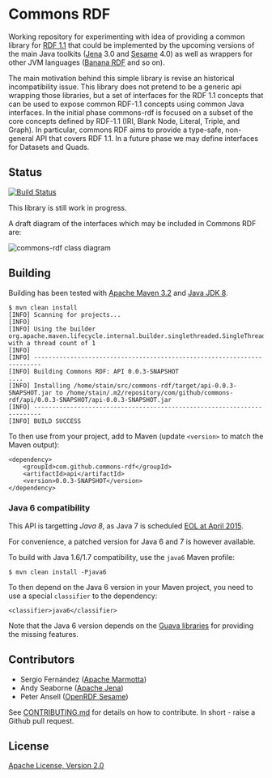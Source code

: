 # Commons RDF

Working repository for experimenting with idea of providing a common library for [RDF 1.1](http://www.w3.org/TR/rdf11-concepts/) that could be implemented by the upcoming versions of the main Java toolkits ([Jena](http://jena.apache.org) 3.0 and [Sesame](http://openrdf.callimachus.net) 4.0) as well as wrappers for other JVM languages ([Banana RDF](https://github.com/w3c/banana-rdf) and so on).

The main motivation behind this simple library is revise an historical incompatibility issue. This library does not pretend to be a generic api wrapping those libraries, but a set of interfaces for the RDF 1.1 concepts that can be used to expose common RDF-1.1 concepts using common Java interfaces. In the initial phase commons-rdf is focused on a subset of the core concepts defined by RDF-1.1 (IRI, Blank Node, Literal, Triple, and Graph). In particular, commons RDF aims to provide a type-safe, non-general API that covers RDF 1.1. In a future phase we may define interfaces for Datasets and Quads.

## Status

[![Build Status](https://secure.travis-ci.org/commons-rdf/commons-rdf.svg?branch=master)](https://travis-ci.org/commons-rdf/commons-rdf)

This library is still work in progress.

A draft diagram of the interfaces which may be included in Commons RDF are:

![commons-rdf class diagram](src/main/resources/commons-rdf-class-diagram.png "commons-rdf class diagram")

## Building

Building has been tested with [Apache Maven 3.2](http://maven.apache.org/download.cgi) and [Java JDK 8](http://www.oracle.com/technetwork/java/javase/downloads/).

    $ mvn clean install
    [INFO] Scanning for projects...
    [INFO] 
    [INFO] Using the builder org.apache.maven.lifecycle.internal.builder.singlethreaded.SingleThreadedBuilder with a thread count of 1
    [INFO]                                                                         
    [INFO] ------------------------------------------------------------------------
    [INFO] Building Commons RDF: API 0.0.3-SNAPSHOT
    ....
    [INFO] Installing /home/stain/src/commons-rdf/target/api-0.0.3-SNAPSHOT.jar to /home/stain/.m2/repository/com/github/commons-rdf/api/0.0.3-SNAPSHOT/api-0.0.3-SNAPSHOT.jar
    [INFO] ------------------------------------------------------------------------
    [INFO] BUILD SUCCESS

To then use from your project, add to Maven (update `<version>` to match the Maven output):

    <dependency>
        <groupId>com.github.commons-rdf</groupId>
        <artifactId>api</artifactId>
        <version>0.0.3-SNAPSHOT</version>
    </dependency>
    
    
### Java 6 compatibility

This API is targetting *Java 8*, as Java 7 is scheduled [EOL at April 2015](http://www.oracle.com/technetwork/java/javase/eol-135779.html).

For convenience, a patched version for Java 6 and 7 is however available.

To build with Java 1.6/1.7 compatibility, use the `java6` Maven profile:

    $ mvn clean install -Pjava6

To then depend on the Java 6 version in your Maven project, you need to use a special `classifier` to the dependency:

    <classifier>java6</classifier>

Note that the Java 6 version depends on the [Guava libraries](https://code.google.com/p/guava-libraries/) for providing the missing features.

## Contributors

* Sergio Fernández ([Apache Marmotta](http://marmotta.apache.org))
* Andy Seaborne ([Apache Jena](http://jena.apache.org))
* Peter Ansell ([OpenRDF Sesame](http://openrdf.callimachus.net))

See [CONTRIBUTING.md](CONTRIBUTING.md) for details on how to contribute. In short - raise a Github pull request.

## License

[Apache License, Version 2.0](http://www.apache.org/licenses/LICENSE-2.0.html)

